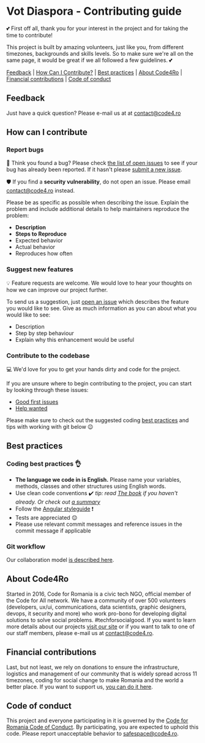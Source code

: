 # Vot Diaspora - Contributing guide

:two_hearts: First off all, thank you for your interest in the project and for taking the time to contribute!

This project is built by amazing volunteers, just like you, from different timezones, backgrounds and skills levels. So to make sure we're all on the same page, it would be great if we all followed a few guidelines. :two_hearts:

[Feedback](#feedback) | [How Can I Contribute?](#how-can-i-contribute) | [Best practices](#best-practices) | [About Code4Ro](#about-code4ro) | [Financial contributions](#financial-contributions) | [Code of conduct](#code-of-conduct)

## Feedback

Just have a quick question? Please e-mail us at at contact@code4.ro

## How can I contribute

### Report bugs

:bug: Think you found a bug? Please check [the list of open issues](https://github.com/code4romania/vot-diaspora/issues) to see if your bug has already been reported. If it hasn't please [submit a new issue](https://github.com/code4romania/vot-diaspora/issues/new).

:shield: If you find a **security vulnerability**, do not open an issue. Please email contact@code4.ro instead.

Please be as specific as possible when describing the issue. Explain the problem and include additional details to help maintainers reproduce the problem:

* **Description**
* **Steps to Reproduce**
* Expected behavior
* Actual behavior
* Reproduces how often

### Suggest new features

:bulb: Feature requests are welcome. We would love to hear your thoughts on how we can improve our project further.

To send us a suggestion, just [open an issue](https://github.com/code4romania/vot-diaspora/issues/new) which describes the feature you would like to see. Give as much information as you can about what you would like to see:

* Description
* Step by step behaviour
* Explain why this enhancement would be useful

### Contribute to the codebase

:computer: We'd love for you to get your hands dirty and code for the project.

If you are unsure where to begin contributing to the project, you can start by looking through these issues:  
* [Good first issues](https://github.com/code4romania/vot-diaspora/issues?q=is%3Aissue+is%3Aopen+label%3A%22good+first+issue%22)
* [Help wanted](https://github.com/code4romania/vot-diaspora/issues?q=is%3Aissue+is%3Aopen+label%3A%22help+wanted%22)

Please make sure to check out the suggested coding [best practices](#best-practices) and tips with working with git below :wink:

## Best practices

### Coding best practices :ok_hand:

* **The language we code in is English.** Please name your variables, methods, classes and other structures using English words.
* Use clean code conventions :heavy_check_mark: *tip: read [The book](https://www.goodreads.com/book/show/3735293-clean-code) if you haven't already. Or check out [a summary](https://gist.github.com/wojteklu/73c6914cc446146b8b533c0988cf8d29)*
* Follow the [Angular styleguide](https://angular.io/guide/styleguide) :exclamation:
* Tests are appreciated :relieved:
* Please use relevant commit messages and reference issues in the commit message if applicable

### Git workflow

Our collaboration model [is described here](WORKFLOW.MD).  

## About Code4Ro

Started in 2016, Code for Romania is a civic tech NGO, official member of the Code for All network. We have a community of over 500 volunteers (developers, ux/ui, communications, data scientists, graphic designers, devops, it security and more) who work pro-bono for developing digital solutions to solve social problems. #techforsocialgood. If you want to learn more details about our projects [visit our site](https://www.code4.ro/en/) or if you want to talk to one of our staff members, please e-mail us at contact@code4.ro.

## Financial contributions

Last, but not least, we rely on donations to ensure the infrastructure, logistics and management of our community that is widely spread across 11 timezones, coding for social change to make Romania and the world a better place. If you want to support us, [you can do it here](https://code4.ro/en/donate/).

## Code of conduct

This project and everyone participating in it is governed by the [Code for Romania Code of Conduct](https://code4.ro/en/code-of-conduct/). By participating, you are expected to uphold this code. Please report unacceptable behavior to safespace@code4.ro.
